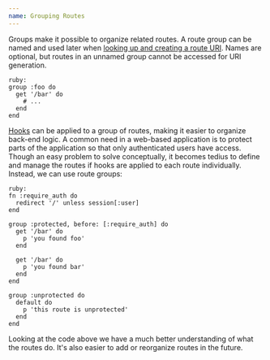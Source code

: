 ```yaml
---
name: Grouping Routes
---
```


Groups make it possible to organize related routes. A route group can be named and used later when [looking up and creating a route URI](/routing#uri_generation). Names are optional, but routes in an unnamed group cannot be accessed for URI generation.

    ruby:
    group :foo do
      get '/bar' do
        # ...
      end
    end

[Hooks](/routing#hooks) can be applied to a group of routes, making it easier to organize back-end logic. A common need in a web-based application is to protect parts of the application so that only authenticated users have access. Though an easy problem to solve conceptually, it becomes tedius to define and manage the routes if hooks are applied to each route individually. Instead, we can use route groups:

    ruby:
    fn :require_auth do
      redirect '/' unless session[:user]
    end

    group :protected, before: [:require_auth] do
      get '/bar' do
        p 'you found foo'
      end

      get '/bar' do
        p 'you found bar'
      end
    end

    group :unprotected do
      default do
        p 'this route is unprotected'
      end
    end

Looking at the code above we have a much better understanding of what the routes do. It's also easier to add or reorganize routes in the future.
